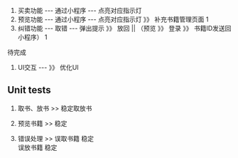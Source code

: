 1. 买卖功能  --- 通过小程序  --- 点亮对应指示灯
2. 预览功能  --- 通过小程序  --- 点亮对应指示灯    》》  补充书籍管理页面    1
3. 纠错功能  --- 取错 --- 弹出提示  》》 放回 || （预览  》》 登录  》》 书籍ID发送回小程序）  1

待完成
1. UI交互  --- 》》 优化UI


## Unit tests
1. 取书、放书  >>  稳定取放书


2. 预览书籍   >>  稳定


3. 错误处理   >> 误取书籍   稳定    
                误放书籍   稳定